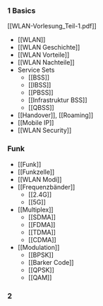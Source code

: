 
### 1 Basics
[[WLAN-Vorlesung_Teil-1.pdf]]

- [[WLAN]]
- [[WLAN Geschichte]]
- [[WLAN Vorteile]]
- [[WLAN Nachteile]]
- Service Sets
	- [[BSS]]
	- [[IBSS]]
	- [[PBSS]]
	- [[Infrastruktur BSS]]
	- [[QBSS]]
- [[Handover]], [[Roaming]]
- [[Mobile IP]]
- [[WLAN Security]]

### Funk
- [[Funk]]
- [[Funkzelle]]
- [[WLAN Modi]]
- [[Frequenzbänder]]
	- [[2.4G]]
	- [[5G]]
- [[Multiplex]]
	- [[SDMA]]
	- [[FDMA]]
	- [[TDMA]]
	- [[CDMA]]
- [[Modulation]]
	- [[BPSK]]
	- [[Barker Code]]
	- [[QPSK]]
	- [[QAM]]



### 2